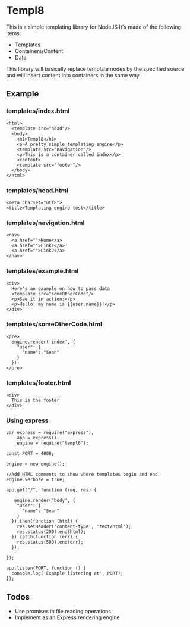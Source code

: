 # Templ8
This is a simple templating library for NodeJS
It's made of the following items:

* Templates
* Containers/Content
* Data

This library will basically replace template nodes by the specified source and will insert content into containers in the same way

## Example

### templates/index.html
```
<html>
  <template src="head"/>
  <body>
    <h1>Templ8</h1>
    <p>A pretty simple templating engine</p>
    <template src="navigation"/>
    <p>This is a container called index</p>
    <content>
    <template src="footer"/>
  </body>
</html>
```

### templates/head.html
```
<meta charset="utf8">
<title>Templating engine test</title>
```

### templates/navigation.html
```
<nav>
  <a href="">Home</a>
  <a href="">Link1</a>
  <a href="">Link2</a>
</nav>
```

### templates/example.html
```
<div>
  Here's an example on how to pass data
  <template src="someOtherCode"/>
  <p>See it in action:</p>
  <p>Hello! my name is {{user.name}}!</p>
</div>
```

### templates/someOtherCode.html
```
<pre>
  engine.render('index', {
    "user": {
      "name": "Sean"
    }
  });
</pre>
```

### templates/footer.html
```
<div>
  This is the footer
</div>
```

### Using express
```
var express = require("express"),
    app = express(),
    engine = require("templ8");

const PORT = 4000;

engine = new engine();

//Add HTML comments to show where templates begin and end
engine.verbose = true;

app.get("/", function (req, res) {
  
   engine.render('body', {
    "user": {
      "name": "Sean"
    }
  }).then(function (html) {
    res.setHeader('content-type', 'text/html');
    res.status(200).end(html);
  }).catch(function (err) {
    res.status(500).end(err);
  });
  
});

app.listen(PORT, function () {
  console.log('Example listening at', PORT);
});
```

## Todos
* Use promises in file reading operations
* Implement as an Express rendering engine
